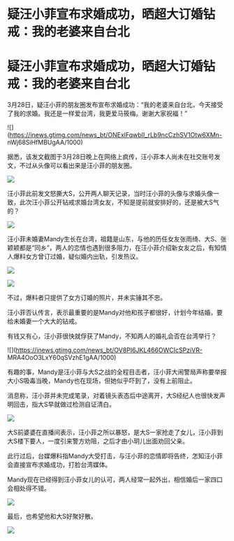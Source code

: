 # 疑汪小菲宣布求婚成功，晒超大订婚钻戒：我的老婆来自台北

# 疑汪小菲宣布求婚成功，晒超大订婚钻戒：我的老婆来自台北

3月28日，疑汪小菲的朋友圈发布宣布求婚成功：“我的老婆来自台北，今天接受了我的求婚。我还是一样爱台湾，我更爱马筱梅。谢谢大家祝福！”

![](https://inews.gtimg.com/news_bt/ONExlFqwbII_rLb9ncCzhSV1Otw6XMn-
nWj68SiHfMBUgAA/1000)

据悉，该发文截图于3月28日晚上在网络上疯传，汪小菲本人尚未在社交账号发文，不过从头像可以看出来是汪小菲的朋友圈。

![](https://inews.gtimg.com/news_bt/OPQ7SICxmcm55ML5G_QY6_akX0uhK66fYjVnwgdBdEW-4AA/1000)

汪小菲此前发文怒撕大S，公开两人聊天记录，当时汪小菲的头像与求婚头像一致，此次汪小菲公开钻戒求婚台湾女友，不知是提前就安排好的，还是被大S气的？

![](https://inews.gtimg.com/news_bt/OYdwURqQRHhdZMZE_UwAj2k73Es1mT1JDmt7i0NDC893QAA/1000)

汪小菲未婚妻Mandy生长在台湾，祖籍是山东，与他的历任女友张雨绮、大S、张颖颖都是“同乡”，两人的恋情也遇到很多阻力，在汪小菲介绍新女友之后，有知情人爆料女方曾订过婚，疑似婚内出轨，引发热议。

![](https://inews.gtimg.com/news_bt/OZa1qYDoiojwWOQozHvkw5EB_bKRB33_ITaX8ZmkrR3_UAA/1000)

![](https://inews.gtimg.com/news_bt/Oq2zcaBxIhPVNEVgrgAVVYNQTmWkiYzFfXAT3EWLoy3MUAA/1000)

不过，爆料者只提供了女方订婚的照片，并未实锤其不忠。

汪小菲否认传言，表示最重要的是Mandy对他和孩子都很好，计划今年结婚，要给未婚妻一个大大的钻戒。

有钱又有心，汪小菲很快就俘获了Mandy，不知两人的婚礼会否在台湾举行？

![](https://inews.gtimg.com/news_bt/OV8PI6JKL466OWCIcSPziVR-
MRA4OoO3LxY60qSVzhE1gAA/1000)

有趣的事，Mandy是汪小菲与大S之战的全程目击者，汪小菲大闹警局声称要举报大小S吸毒当晚，Mandy也在现场，但她似乎吓到了，没有上前阻止。

消息称，汪小菲并未完成笔录，对着镜头表态后中途离开，大S经纪人也很快发声明回击，指大S早就做过检测自证清白。

![](https://inews.gtimg.com/news_bt/O1dbmDEwRPJC62HWBggi8k-cc4p4fptOBvc_48H46mrGIAA/1000)

大S前婆婆在直播间表示，汪小菲之所以暴怒，是大S一家抢走了女儿，汪小菲到大S楼下要人，一度引来警方劝阻，之后才由小玥儿出面劝回父亲。

此行过后，台媒爆料指Mandy大受打击，与汪小菲的恋情即将告终，怎知汪小菲会直接宣布求婚成功，打脸台湾媒体。

Mandy现在已经得到汪小菲女儿的认可，两人经常一起外出，相信婚后一家四口会相处得不错。

![](https://inews.gtimg.com/news_bt/ONfTAjuZb2t4xflTUOi8roKWlTppNf3KMf0eaL4NLzlFQAA/1000)

最后，也希望他和大S好聚好散。

![](https://inews.gtimg.com/news_bt/OQpTEm92bZSrECJSgQUExu66snl1vLQ00po433Su8Wuc8AA/1000)

